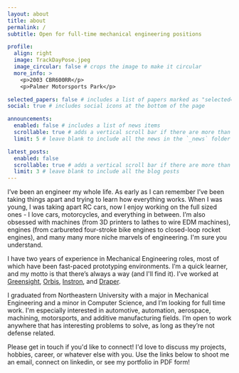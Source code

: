 ```yaml
---
layout: about
title: about
permalink: /
subtitle: Open for full-time mechanical engineering positions

profile:
  align: right
  image: TrackDayPose.jpeg
  image_circular: false # crops the image to make it circular
  more_info: >
    <p>2003 CBR600RR</p>
    <p>Palmer Motorsports Park</p>

selected_papers: false # includes a list of papers marked as "selected={true}"
social: true # includes social icons at the bottom of the page

announcements:
  enabled: false # includes a list of news items
  scrollable: true # adds a vertical scroll bar if there are more than 3 news items
  limit: 5 # leave blank to include all the news in the `_news` folder

latest_posts:
  enabled: false
  scrollable: true # adds a vertical scroll bar if there are more than 3 new posts items
  limit: 3 # leave blank to include all the blog posts
---
```

I’ve been an engineer my whole life. As early as I can remember I’ve been taking things apart and trying to learn how everything works. When I was young, I was taking apart RC cars, now I enjoy working on the full sized ones - I love cars, motorcycles, and everything in between. I’m also obsessed with machines (from 3D printers to lathes to wire EDM machines), engines (from carbureted four-stroke bike engines to closed-loop rocket engines), and many many more niche marvels of engineering. I'm sure you understand.

I have two years of experience in Mechanical Engineering roles, most of which have been fast-paced prototyping environments. I’m a quick learner, and my motto is that there’s always a way (and I'll find it). I’ve worked at <a href='https://www.nathankadria.com/projects/greensight/'>Greensight</a>, <a href='https://www.nathankadria.com/projects/orbis/'>Orbis</a>, <a href='https://www.nathankadria.com/projects/instron/'>Instron</a>, and <a href='https://www.nathankadria.com/projects/draper/'>Draper</a>. 

I graduated from Northeastern University with a major in Mechanical Engineering and a minor in Computer Science, and I’m looking for full time work. I'm especially interested in automotive, automation, aerospace, machining, motorsports, and additive manufacturing fields. I’m open to work anywhere that has interesting problems to solve, as long as they’re not defense related.

Please get in touch if you'd like to connect! I'd love to discuss my projects, hobbies, career, or whatever else with you.
Use the links below to shoot me an email, connect on linkedin, or see my portfolio in PDF form!

